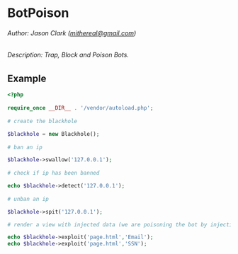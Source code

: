 BotPoison
==========
###### Author: Jason Clark (mithereal@gmail.com)

###### Description: Trap, Block and Poison Bots. 

## Example
```php
<?php
 
require_once __DIR__ . '/vendor/autoload.php';
 
# create the blackhole

$blackhole = new Blackhole();
  
# ban an ip

$blackhole->swallow('127.0.0.1');
  
# check if ip has been banned

echo $blackhole->detect('127.0.0.1');
  
# unban an ip

$blackhole->spit('127.0.0.1');

# render a view with injected data (we are poisoning the bot by injecting the Email or SSN Poison module Data (/lib/Poison/?.php)into the view file then rendering to txt)

echo $blackhole->exploit('page.html','Email');
echo $blackhole->exploit('page.html','SSN');


